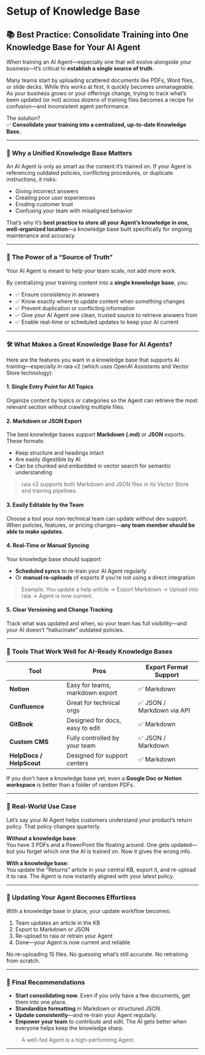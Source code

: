 # Setup of Knowledge Base

## 📚 Best Practice: Consolidate Training into One Knowledge Base for Your AI Agent

When training an AI Agent—especially one that will evolve alongside your business—it’s critical to **establish a single source of truth**.

Many teams start by uploading scattered documents like PDFs, Word files, or slide decks. While this works at first, it quickly becomes unmanageable. As your business grows or your offerings change, trying to track what’s been updated (or not) across dozens of training files becomes a recipe for confusion—and inconsistent agent performance.

The solution?\
✅ **Consolidate your training into a centralized, up-to-date Knowledge Base.**

***

### 🧭 Why a Unified Knowledge Base Matters

An AI Agent is only as smart as the content it’s trained on. If your Agent is referencing outdated policies, conflicting procedures, or duplicate instructions, it risks:

* Giving incorrect answers
* Creating poor user experiences
* Eroding customer trust
* Confusing your team with misaligned behavior

That’s why it’s **best practice to store all your Agent’s knowledge in one, well-organized location**—a knowledge base built specifically for ongoing maintenance and accuracy.

***

### 🧠 The Power of a “Source of Truth”

Your AI Agent is meant to help your team scale, not add more work.

By centralizing your training content into a **single knowledge base**, you:

* ✅ Ensure consistency in answers
* ✅ Know exactly where to update content when something changes
* ✅ Prevent duplication or conflicting information
* ✅ Give your AI Agent one clean, trusted source to retrieve answers from
* ✅ Enable real-time or scheduled updates to keep your AI current

***

### 🛠️ What Makes a Great Knowledge Base for AI Agents?

Here are the features you want in a knowledge base that supports AI training—especially in raia v2 (which uses OpenAI Assistants and Vector Store technology):

#### 1. **Single Entry Point for All Topics**

Organize content by topics or categories so the Agent can retrieve the most relevant section without crawling multiple files.

#### 2. **Markdown or JSON Export**

The best knowledge bases support **Markdown (.md)** or **JSON** exports. These formats:

* Keep structure and headings intact
* Are easily digestible by AI
* Can be chunked and embedded in vector search for semantic understanding

> raia v2 supports both Markdown and JSON files in its Vector Store and training pipelines.

#### 3. **Easily Editable by the Team**

Choose a tool your non-technical team can update without dev support.\
When policies, features, or pricing changes—**any team member should be able to make updates**.

#### 4. **Real-Time or Manual Syncing**

Your knowledge base should support:

* **Scheduled syncs** to re-train your AI Agent regularly
* Or **manual re-uploads** of exports if you're not using a direct integration

> Example: You update a help article → Export Markdown → Upload into raia → Agent is now current.

#### 5. **Clear Versioning and Change Tracking**

Track what was updated and when, so your team has full visibility—and your AI doesn’t “hallucinate” outdated policies.

***

### 📝 Tools That Work Well for AI-Ready Knowledge Bases

| Tool                     | Pros                            | Export Format Support     |
| ------------------------ | ------------------------------- | ------------------------- |
| **Notion**               | Easy for teams, markdown export | ✅ Markdown                |
| **Confluence**           | Great for technical orgs        | ✅ JSON / Markdown via API |
| **GitBook**              | Designed for docs, easy to edit | ✅ Markdown                |
| **Custom CMS**           | Fully controlled by your team   | ✅ JSON / Markdown         |
| **HelpDocs / HelpScout** | Designed for support centers    | ✅ Markdown                |

If you don’t have a knowledge base yet, even a **Google Doc or Notion workspace** is better than a folder of random PDFs.

***

### 🧩 Real-World Use Case

Let’s say your AI Agent helps customers understand your product’s return policy. That policy changes quarterly.

**Without a knowledge base**:\
You have 3 PDFs and a PowerPoint file floating around. One gets updated—but you forget which one the AI is trained on. Now it gives the wrong info.

**With a knowledge base**:\
You update the “Returns” article in your central KB, export it, and re-upload it to raia. The Agent is now instantly aligned with your latest policy.

***

### 🔄 Updating Your Agent Becomes Effortless

With a knowledge base in place, your update workflow becomes:

1. Team updates an article in the KB
2. Export to Markdown or JSON
3. Re-upload to raia or retrain your Agent
4. Done—your Agent is now current and reliable

No re-uploading 15 files. No guessing what’s still accurate. No retraining from scratch.

***

### 🧭 Final Recommendations

* **Start consolidating now.** Even if you only have a few documents, get them into one place.
* **Standardize formatting** in Markdown or structured JSON.
* **Update consistently**—and re-train your Agent regularly.
* **Empower your team** to contribute and edit. The AI gets better when everyone helps keep the knowledge sharp.

> A well-fed Agent is a high-performing Agent.

***

